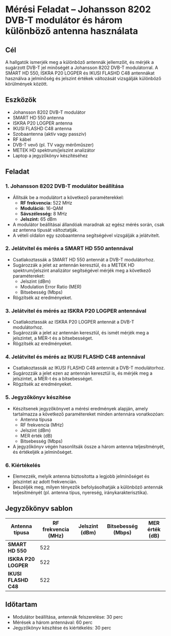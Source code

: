 # Mérési Feladat – Johansson 8202 DVB-T modulátor és három különböző antenna használata

## Cél
A hallgatók ismerjék meg a különböző antennák jellemzőit, és mérjék a sugárzott DVB-T jel minőségét a Johansson 8202 DVB-T modulátorral. A SMART HD 550, ISKRA P20 LOGPER és IKUSI FLASHD C48 antennákat használva a jelminőség és jelszint értékek változását vizsgálják különböző körülmények között.

## Eszközök
- Johansson 8202 DVB-T modulátor
- SMART HD 550 antenna
- ISKRA P20 LOGPER antenna
- IKUSI FLASHD C48 antenna
- Szobaantenna (aktív vagy passziv)
- RF kábel
- DVB-T vevő (pl. TV vagy mérőműszer)
- METEK HD spektrum/jelszint analizátor
- Laptop a jegyzőkönyv készítéséhez

## Feladat

### 1. Johansson 8202 DVB-T modulátor beállítása
   - Állítsák be a modulátort a következő paraméterekkel:
     - **RF frekvencia:** 522 MHz
     - **Moduláció:** 16-QAM
     - **Sávszélesség:** 8 MHz
     - **Jelszint:** 65 dBm
   - A modulátor beállításai állandóak maradnak az egész mérés során, csak az antenna típusát változtatják.
   - A vételi oldalon egy szobaantenna segítségével vizsgálják a jelátvitelt.

### 2. Jelátvitel és mérés a SMART HD 550 antennával
   - Csatlakoztassák a SMART HD 550 antennát a DVB-T modulátorhoz.
   - Sugározzák a jelet az antennán keresztül, és a METEK HD spektrum/jelszint analizátor segítségével mérjék meg a következő paramétereket:
     - Jelszint (dBm)
     - Modulation Error Ratio (MER)
     - Bitsebesség (Mbps)
   - Rögzítsék az eredményeket.

### 3. Jelátvitel és mérés az ISKRA P20 LOGPER antennával
   - Csatlakoztassák az ISKRA P20 LOGPER antennát a DVB-T modulátorhoz.
   - Sugározzák a jelet az antennán keresztül, és ismét mérjék meg a jelszintet, a MER-t és a bitsebességet.
   - Rögzítsék az eredményeket.

### 4. Jelátvitel és mérés az IKUSI FLASHD C48 antennával
   - Csatlakoztassák az IKUSI FLASHD C48 antennát a DVB-T modulátorhoz.
   - Sugározzák a jelet ezen az antennán keresztül is, és mérjék meg a jelszintet, a MER-t és a bitsebességet.
   - Rögzítsék az eredményeket.

### 5. Jegyzőkönyv készítése
   - Készítsenek jegyzőkönyvet a mérési eredmények alapján, amely tartalmazza a következő paramétereket minden antennára vonatkozóan:
     - Antenna típusa
     - RF frekvencia (MHz)
     - Jelszint (dBm)
     - MER érték (dB)
     - Bitsebesség (Mbps)
   - A jegyzőkönyv végén hasonlítsák össze a három antenna teljesítményét, és értékeljék a jelminőséget.

### 6. Kiértékelés
   - Elemezzék, melyik antenna biztosította a legjobb jelminőséget és jelszintet az adott frekvencián.
   - Beszéljék meg, milyen tényezők befolyásolhatják a különböző antennák teljesítményét (pl. antenna típus, nyereség, iránykarakterisztika).

## Jegyzőkönyv sablon

| Antenna típusa      | RF frekvencia (MHz) | Jelszint (dBm) | Bitsebesség (Mbps) | MER érték (dB) |
|---------------------|---------------------|----------------|--------------------|----------------|
| **SMART HD 550**     | 522                 |                |                    |                |
| **ISKRA P20 LOGPER** | 522                 |                |                    |                |
| **IKUSI FLASHD C48** | 522                 |                |                    |                |

## Időtartam
- Modulátor beállítása, antennák felszerelése: 30 perc
- Mérések a három antennával: 60 perc
- Jegyzőkönyv készítése és kiértékelés: 30 perc
